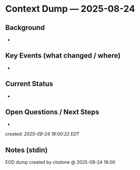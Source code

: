 # Context Dump — 2025-08-24

## Background
- 

## Key Events (what changed / where)
- 

## Current Status
- 

## Open Questions / Next Steps
- 

_created: 2025-08-24 18:00:22 EDT_

## Notes (stdin)
EOD dump created by ctxdone @ 2025-08-24 18:00
